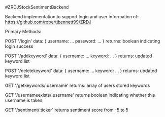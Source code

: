 #ZRDJStockSentimentBackend

Backend implementation to support login and user information of: https://github.com/robertjbennett99/ZRDJ

Primary Methods:

POST '/login'
data: {
    username: ...
    password: ...
}
returns: boolean indicating login success

POST '/addkeyword'
data: {
    username: ...
    keyword: ...
}
returns: updated keyword list

POST '/deletekeyword'
data: {
    username: ...
    keyword: ...
}
returns: updated keyword list

GET '/getkeywords/:username'
returns: array of users stored keywords

GET '/usernameexists/:username'
returns boolean indicating whether this username is taken

GET '/sentiment/:ticker' 
returns sentiment score from -5 to 5



